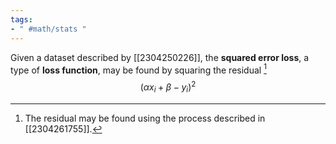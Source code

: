 ```yaml
---
tags:
- " #math/stats "
---
```


Given a dataset described by [[2304250226]], the **squared error loss**, a type of **loss function**, may be found by squaring the residual [^1] $$(\alpha x_{i} + \beta - y_i)^2$$ <!--SR:!2023-09-20,11,190!2024-02-15,163,228-->

[^1]: The residual may be found using the process described in [[2304261755]].